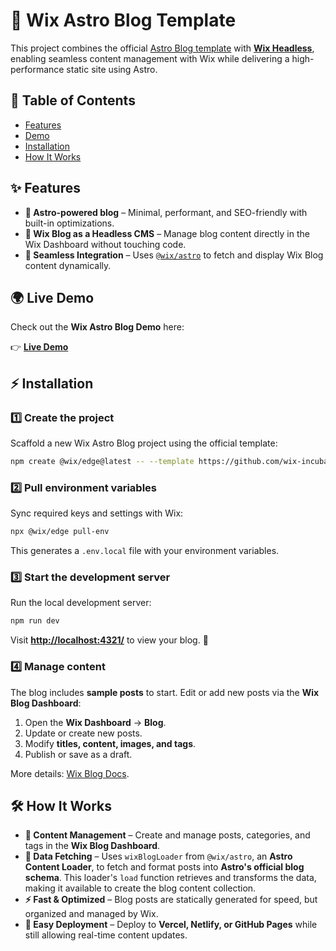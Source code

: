 # 🚀 Wix Astro Blog Template

This project combines the official [Astro Blog template](https://github.com/withastro/astro/tree/main/examples/blog) with **[Wix Headless](https://dev.wix.com/docs/go-headless)**, enabling seamless content management with Wix while delivering a high-performance static site using Astro.

## 📖 Table of Contents

- [Features](#-features)
- [Demo](#-demo)
- [Installation](#-installation)
- [How It Works](#-how-it-works)

## ✨ Features

- **🚀 Astro-powered blog** – Minimal, performant, and SEO-friendly with built-in optimizations.
- **📝 Wix Blog as a Headless CMS** – Manage blog content directly in the Wix Dashboard without touching code.
- **🔗 Seamless Integration** – Uses [`@wix/astro`](https://www.npmjs.com/package/@wix/astro) to fetch and display Wix Blog content dynamically.

## 🌍 Live Demo

Check out the **Wix Astro Blog Demo** here:

👉 **[Live Demo](https://netlify.blog-demo.wix.dev/)**

## ⚡ Installation

### 1️⃣ Create the project

Scaffold a new Wix Astro Blog project using the official template:

```sh
npm create @wix/edge@latest -- --template https://github.com/wix-incubator/headless-templates/tree/main/astro/blog
```

### 2️⃣ Pull environment variables

Sync required keys and settings with Wix:

```sh
npx @wix/edge pull-env
```

This generates a `.env.local` file with your environment variables.

### 3️⃣ Start the development server

Run the local development server:

```sh
npm run dev
```

Visit **[http://localhost:4321/](http://localhost:4321/)** to view your blog. 🎉

### 4️⃣ Manage content

The blog includes **sample posts** to start. Edit or add new posts via the **Wix Blog Dashboard**:

1. Open the **Wix Dashboard** → **Blog**.
2. Update or create new posts.
3. Modify **titles, content, images, and tags**.
4. Publish or save as a draft.

More details: [Wix Blog Docs](https://support.wix.com/en/wix-blog-1401920).

## 🛠 How It Works

- **📝 Content Management** – Create and manage posts, categories, and tags in the **Wix Blog Dashboard**.
- **📡 Data Fetching** – Uses `wixBlogLoader` from `@wix/astro`, an **Astro Content Loader**, to fetch and format posts into **Astro's official blog schema**. This loader's `load` function retrieves and transforms the data, making it available to create the blog content collection.
- **⚡ Fast & Optimized** – Blog posts are statically generated for speed, but organized and managed by Wix.
- **🚀 Easy Deployment** – Deploy to **Vercel, Netlify, or GitHub Pages** while still allowing real-time content updates.
